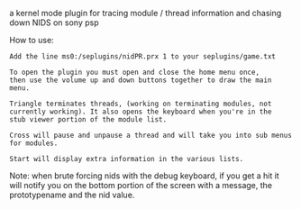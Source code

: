 a kernel mode plugin for tracing module / thread information and chasing down NIDS on sony psp 

How to use:

	Add the line ms0:/seplugins/nidPR.prx 1 to your seplugins/game.txt
	
	To open the plugin you must open and close the home menu once, 
	then use the volume up and down buttons together to draw the main menu.
	
	Triangle terminates threads, (working on terminating modules, not 
	currently working). It also opens the keyboard when you're in the 
	stub viewer portion of the module list.
	
	Cross will pause and unpause a thread and will take you into sub menus for modules.
	
	Start will display extra information in the various lists.
	
Note:
	when brute forcing nids with the debug keyboard, if you get a hit it will notify you on the bottom
	portion of the screen with a message, the prototypename and the nid value.
